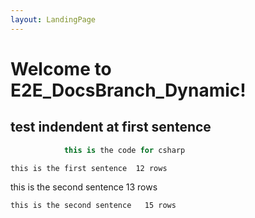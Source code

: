 ```yaml
---
layout: LandingPage
---
```


# Welcome to E2E_DocsBranch_Dynamic!

## test indendent at first sentence

```csharp
            this is the code for csharp
```
    this is the first sentence  12 rows
this is the second sentence   13 rows
    
    this is the second sentence   15 rows

